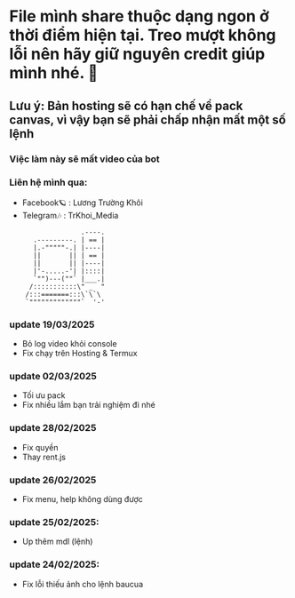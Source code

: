 # File mình share thuộc dạng ngon ở thời điểm hiện tại. Treo mượt không lỗi nên hãy giữ nguyên credit giúp mình nhé. 🌸

## Lưu ý: Bản hosting sẽ có hạn chế về pack canvas, vì vậy bạn sẽ phải chấp nhận mất một số lệnh
### Việc làm này sẽ mất video của bot

### Liên hệ mình qua:
- Facebook🪐 : Lương Trường Khôi
- Telegram🎶 : TrKhoi_Media
```
                  .----.
      .---------. | == |
      |.-"""""-.| |----|
      ||       || | == |
      ||       || |----|
      |'-.....-'| |::::|
      `"")---(""` |___.|
     /:::::::::::\" _  "
    /:::=======:::\`\`\
    `"""""""""""""`  '-'
```
### update 19/03/2025
- Bỏ log video khỏi console
- Fix chạy trên Hosting & Termux
### update 02/03/2025
- Tối ưu pack
- Fix nhiều lắm bạn trải nghiệm đi nhé
### update 28/02/2025
- Fix quyền
- Thay rent.js
### update 26/02/2025
- Fix menu, help không dùng được
### update 25/02/2025:
- Up thêm mdl (lệnh)
### update 24/02/2025:
- Fix lỗi thiếu ảnh cho lệnh baucua